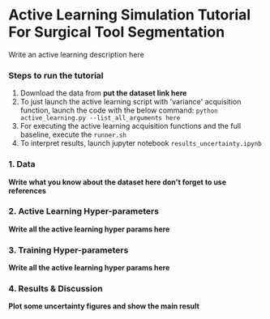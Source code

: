 # Active Learning Simulation Tutorial For Surgical Tool Segmentation

Write an active learning description here

### Steps to run the tutorial
1. Download the data from **put the dataset link here**
2. To just launch the active learning script with 'variance' acquisition function, launch the code with the below command: `python active_learning.py --list_all_arguments here`
3. For executing the active learning acquisition functions and the full baseline, execute the `runner.sh`
4. To interpret results, launch jupyter notebook `results_uncertainty.ipynb`

### 1. Data

**Write what you know about the dataset here don't forget to use references**

### 2. Active Learning Hyper-parameters

**Write all the active learning hyper params here**

### 3. Training Hyper-parameters

**Write all the active learning hyper params here**

### 4. Results & Discussion

**Plot some uncertainty figures and show the main result**

